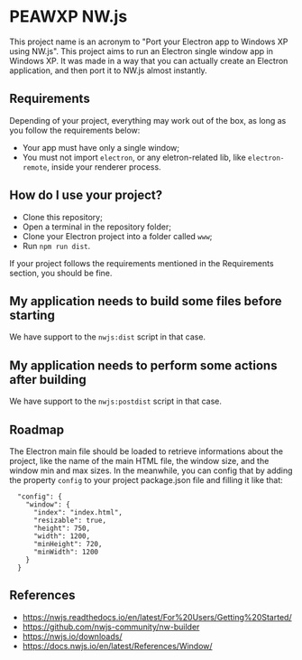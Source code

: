 # PEAWXP NW.js
This project name is an acronym to "Port your Electron app to Windows XP using NW.js". This project aims to run an Electron single window app in Windows XP. It was made in a way that you can actually create an Electron application, and then port it to NW.js almost instantly.

## Requirements
Depending of your project, everything may work out of the box, as long as you follow the requirements below:
- Your app must have only a single window;
- You must not import `electron`, or any eletron-related lib, like `electron-remote`, inside your renderer process.

## How do I use your project?
- Clone this repository;
- Open a terminal in the repository folder;
- Clone your Electron project into a folder called `www`;
- Run `npm run dist`.

If your project follows the requirements mentioned in the Requirements section, you should be fine.

## My application needs to build some files before starting
We have support to the `nwjs:dist` script in that case.

## My application needs to perform some actions after building
We have support to the `nwjs:postdist` script in that case.

## Roadmap
The Electron main file should be loaded to retrieve informations about the project, like the name of the main HTML file, the window size, and the window min and max sizes. In the meanwhile, you can config that by adding the property `config` to your project package.json file and filling it like that:

```
  "config": {
    "window": {
      "index": "index.html",
      "resizable": true,
      "height": 750,
      "width": 1200,
      "minHeight": 720,
      "minWidth": 1200
    }
  }
```

## References
- https://nwjs.readthedocs.io/en/latest/For%20Users/Getting%20Started/
- https://github.com/nwjs-community/nw-builder
- https://nwjs.io/downloads/
- https://docs.nwjs.io/en/latest/References/Window/
